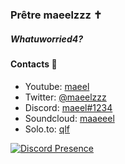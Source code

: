 ### Prêtre maeelzzz ✝️
##### Whatuworried4?



#### Contacts 📒
- Youtube: [maeel](https://youtube.com/maeel)
- Twitter: [@maeelzzz](https://twitter.com/maeelzzz)
- Discord: [maeel#1234](https://discord.lol/maeel)
- Soundcloud: [maaeeel](https://soundcloud.com/maaeeel)
- Solo.to: [qlf](https://solo.to/qlf)

[![Discord Presence](https://lanyard-profile-readme.vercel.app/api/499952031960662036)](https://discord.com/users/499952031960662036)

